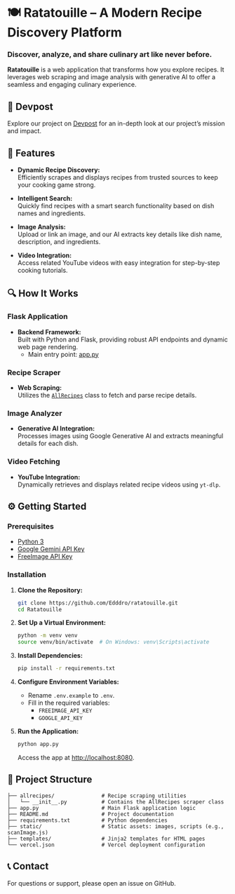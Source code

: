 # 🍽️ Ratatouille – A Modern Recipe Discovery Platform
### Discover, analyze, and share culinary art like never before.

**Ratatouille** is a web application that transforms how you explore recipes. It leverages web scraping and image analysis with generative AI to offer a seamless and engaging culinary experience.

## 🔗 Devpost

Explore our project on [Devpost](https://devpost.com/software/ratatouille-xtq1ir) for an in-depth look at our project’s mission and impact.

## 🚀 Features

- **Dynamic Recipe Discovery:**  
  Efficiently scrapes and displays recipes from trusted sources to keep your cooking game strong.

- **Intelligent Search:**  
  Quickly find recipes with a smart search functionality based on dish names and ingredients.

- **Image Analysis:**  
  Upload or link an image, and our AI extracts key details like dish name, description, and ingredients.

- **Video Integration:**  
  Access related YouTube videos with easy integration for step-by-step cooking tutorials.

## 🔍 How It Works

### Flask Application

- **Backend Framework:**  
  Built with Python and Flask, providing robust API endpoints and dynamic web page rendering.  
  - Main entry point: [app.py](app.py)

### Recipe Scraper

- **Web Scraping:**  
  Utilizes the [`AllRecipes`](allrecipes/__init__.py) class to fetch and parse recipe details.

### Image Analyzer

- **Generative AI Integration:**  
  Processes images using Google Generative AI and extracts meaningful details for each dish.

### Video Fetching

- **YouTube Integration:**  
  Dynamically retrieves and displays related recipe videos using `yt-dlp`.


## ⚙️ Getting Started

### Prerequisites

- [Python 3](https://python.org)
- [Google Gemini API Key](https://ai.google.com)
- [FreeImage API Key](https://freeimage.host/page/api)

### Installation

1. **Clone the Repository:**

   ```sh
   git clone https://github.com/Edddro/ratatouille.git
   cd Ratatouille
   ```

2. **Set Up a Virtual Environment:**

   ```sh
   python -m venv venv
   source venv/bin/activate  # On Windows: venv\Scripts\activate
   ```

3. **Install Dependencies:**

   ```sh
   pip install -r requirements.txt
   ```

4. **Configure Environment Variables:**

   - Rename `.env.example` to `.env`.
   - Fill in the required variables:
     - `FREEIMAGE_API_KEY`
     - `GOOGLE_API_KEY`

5. **Run the Application:**

   ```sh
   python app.py
   ```

   Access the app at [http://localhost:8080](http://localhost:8080).

## 📁 Project Structure

```
├── allrecipes/               # Recipe scraping utilities
│   └── __init__.py           # Contains the AllRecipes scraper class
├── app.py                    # Main Flask application logic
├── README.md                 # Project documentation
├── requirements.txt          # Python dependencies
├── static/                   # Static assets: images, scripts (e.g., scanImage.js)
├── templates/                # Jinja2 templates for HTML pages
└── vercel.json               # Vercel deployment configuration
```

## 📞 Contact

For questions or support, please open an issue on GitHub.
